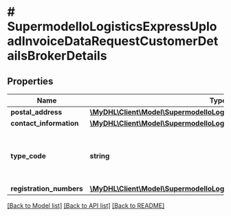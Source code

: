 # # SupermodelIoLogisticsExpressUploadInvoiceDataRequestCustomerDetailsBrokerDetails

## Properties

Name | Type | Description | Notes
------------ | ------------- | ------------- | -------------
**postal_address** | [**\MyDHL\Client\Model\SupermodelIoLogisticsExpressAddress**](SupermodelIoLogisticsExpressAddress.md) |  |
**contact_information** | [**\MyDHL\Client\Model\SupermodelIoLogisticsExpressContact**](SupermodelIoLogisticsExpressContact.md) |  |
**type_code** | **string** | Please enter the business party type of the broker | [optional]
**registration_numbers** | [**\MyDHL\Client\Model\SupermodelIoLogisticsExpressRegistrationNumbers[]**](SupermodelIoLogisticsExpressRegistrationNumbers.md) |  | [optional]

[[Back to Model list]](../../README.md#models) [[Back to API list]](../../README.md#endpoints) [[Back to README]](../../README.md)
